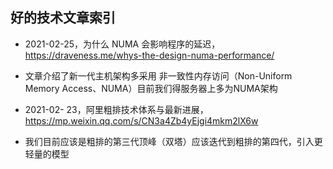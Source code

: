 ## 好的技术文章索引

- 2021-02-25，为什么 NUMA 会影响程序的延迟，https://draveness.me/whys-the-design-numa-performance/
- 文章介绍了新一代主机架构多采用 非一致性内存访问（Non-Uniform Memory Access、NUMA）目前我们得服务器上多为NUMA架构



- 2021-02- 23，阿里粗排技术体系与最新进展，https://mp.weixin.qq.com/s/CN3a4Zb4yEjgi4mkm2lX6w
-  我们目前应该是粗排的第三代顶峰（双塔）应该迭代到粗排的第四代，引入更轻量的模型